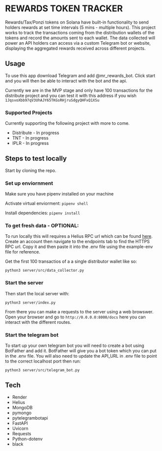 # REWARDS TOKEN TRACKER

Rewards/Tax/Ponzi tokens on Solana have built-in functionality to send holders rewards at set time intervals (5 mins - multiple hours). This project works to track the transactions coming from the distribution wallets of the tokens and record the amounts sent to each wallet. The data collected will power an API holders can access via a custom Telegram bot or website, displaying the aggregated rewards received across different projects.

## Usage

To use this app download Telegram and add @mr_rewards_bot. Click start and you will then be able to interact with the bot and the api.

Currently we are in the MVP stage and only have 100 transactions for the distribute project and you can test it with this address if you wish `1JqsvoXbb97qV3UhAJY65TKGsRHjruSdgyQHFxQ1XSu`

### Supported Projects

Currently supporting the following project with more to come.

- Distribute - In progress
- TNT - In progress
- IPLR - In progress


## Steps to test locally

Start by cloning the repo.

### Set up enviornment

Make sure you have pipenv installed on your machine

Activate virtual enviorment: `pipenv shell`

Install dependencies: `pipenv install`


### To get fresh data - OPTIONAL:
To run locally this will requires a Helius RPC url which can be found [here](https://www.helius.dev/). Create an account then navigate to the endpoints tab to find the HTTPS RPC url. Copy it and then paste it into the .env file using the example-env file for reference.

Get the first 100 transactios of a a single distributor wallet like so:

```
python3 server/src/data_collector.py
```

### Start the server
Then start the local server with:

```
python3 server/index.py
```

From there you can make a requests to the server using a web browswer. Open your browser and go to `http://0.0.0.0:8000/docs` here you can interact with the different routes.

### Start the telegram bot

To start up your own telegram bot you will need to create a bot using BotFather and add it. BotFather will give you a bot token which you can put in the .env file. You will also need to update the API_URL in .env file to point to the correct localhost port then run:

```
python3 server/src/telegram_bot.py
```

## Tech
- Render
- Helius
- MongoDB
- pymongo
- pytelegrambotapi
- FastAPI
- Uvicorn
- Requests
- Python-dotenv
- black
